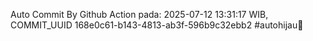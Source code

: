 Auto Commit By Github Action pada: 2025-07-12 13:31:17 WIB, COMMIT_UUID 168e0c61-b143-4813-ab3f-596b9c32ebb2 #autohijau🗿
